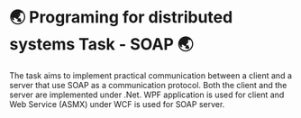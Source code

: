 # 🌏 Programing for distributed systems Task - SOAP 🌏

The task aims to implement practical communication between a client and a server that use SOAP as a communication protocol. Both the client and the server are implemented under .Net. WPF application is used for client and Web Service (ASMX) under WCF is used for SOAP server.
